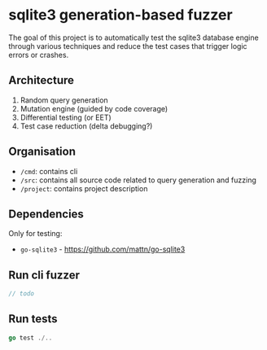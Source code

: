 # sqlite3 generation-based fuzzer

The goal of this project is to automatically test
the sqlite3 database engine through various techniques
and reduce the test cases that trigger logic errors or
crashes.

## Architecture

1. Random query generation
2. Mutation engine (guided by code coverage)
3. Differential testing (or EET)
4. Test case reduction (delta debugging?)

## Organisation

* `/cmd`: contains cli
* `/src`: contains all source code related to query generation and fuzzing
* `/project`: contains project description

## Dependencies

Only for testing:
* `go-sqlite3` - https://github.com/mattn/go-sqlite3

## Run cli fuzzer

```go
// todo
```

## Run tests

```go
go test ./..
```
